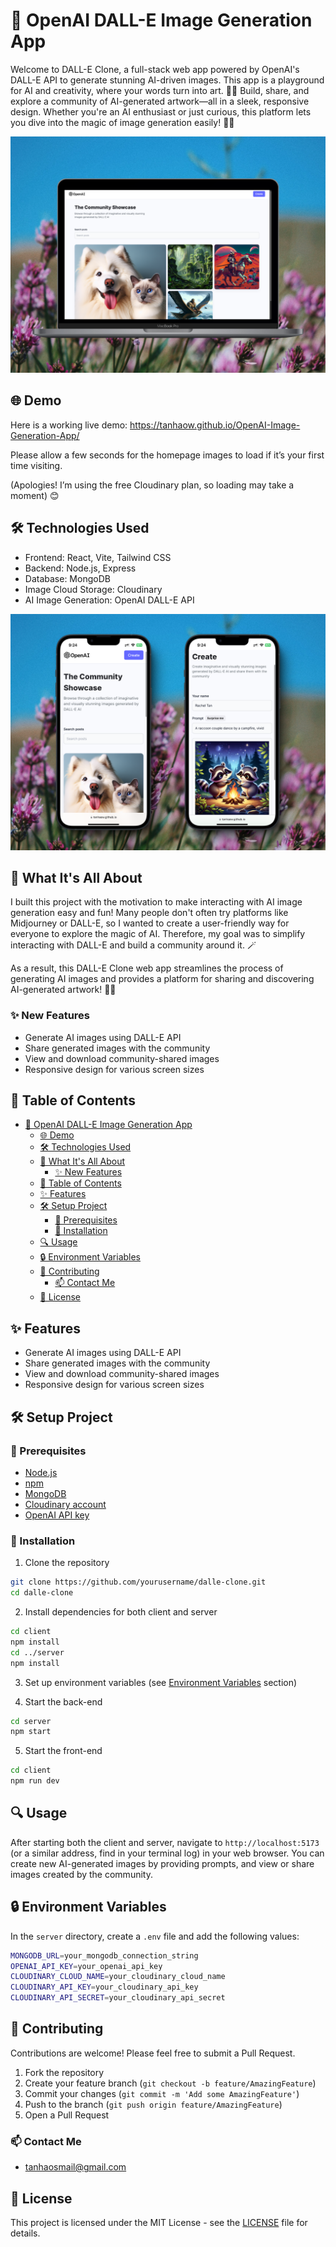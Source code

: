 # 🌟 OpenAI DALL-E Image Generation App

Welcome to DALL-E Clone, a full-stack web app powered by OpenAI's DALL-E API to generate stunning AI-driven images. This app is a playground for AI and creativity, where your words turn into art. 🧑‍🎨
Build, share, and explore a community of AI-generated artwork—all in a sleek, responsive design. Whether you're an AI enthusiast or just curious, this platform lets you dive into the magic of image generation easily! 🎨✨


![Laptop Demo](laptop_demo.png)


## 🌐 Demo
Here is a working live demo: 
https://tanhaow.github.io/OpenAI-Image-Generation-App/

Please allow a few seconds for the homepage images to load if it’s your first time visiting. 

(Apologies! I’m using the free Cloudinary plan, so loading may take a moment) 😊

## 🛠️ Technologies Used
- Frontend: React, Vite, Tailwind CSS
- Backend: Node.js, Express
- Database: MongoDB
- Image Cloud Storage: Cloudinary
- AI Image Generation: OpenAI DALL-E API

![Phone Demo](phone_demo.png)

## 📝 What It's All About

I built this project with the motivation to make interacting with AI image generation easy and fun! Many people don't often try platforms like Midjourney or DALL-E, so I wanted to create a user-friendly way for everyone to explore the magic of AI. Therefore, my goal was to simplify interacting with DALL-E and build a community around it. 🪄

As a result, this DALL-E Clone web app streamlines the process of generating AI images and provides a platform for sharing and discovering AI-generated artwork! 🎨✨

### ✨ New Features

- Generate AI images using DALL-E API
- Share generated images with the community
- View and download community-shared images
- Responsive design for various screen sizes

## 📖 Table of Contents
- [🌟 OpenAI DALL-E Image Generation App](#-openai-dall-e-image-generation-app)
  - [🌐 Demo](#-demo)
  - [🛠️ Technologies Used](#️-technologies-used)
  - [📝 What It's All About](#-what-its-all-about)
    - [✨ New Features](#-new-features)
  - [📖 Table of Contents](#-table-of-contents)
  - [✨ Features](#-features)
  - [🛠️ Setup Project](#️-setup-project)
    - [🍴 Prerequisites](#-prerequisites)
    - [🚀 Installation](#-installation)
  - [🔍 Usage](#-usage)
  - [🔒 Environment Variables](#-environment-variables)
  - [🤝 Contributing](#-contributing)
    - [📫 Contact Me](#-contact-me)
  - [📄 License](#-license)

## ✨ Features

- Generate AI images using DALL-E API
- Share generated images with the community
- View and download community-shared images
- Responsive design for various screen sizes

## 🛠️ Setup Project
### 🍴 Prerequisites

- [Node.js](https://nodejs.org/)
- [npm](https://www.npmjs.com/)
- [MongoDB](https://www.mongodb.com/)
- [Cloudinary account](https://cloudinary.com/)
- [OpenAI API key](https://openai.com/)


### 🚀 Installation
1. Clone the repository
```bash
git clone https://github.com/yourusername/dalle-clone.git
cd dalle-clone
```

2. Install dependencies for both client and server
```bash
cd client
npm install
cd ../server
npm install
```

3. Set up environment variables (see [Environment Variables](#environment-variables) section)

4. Start the back-end
```bash
cd server
npm start
```

5. Start the front-end
```bash
cd client
npm run dev
```

## 🔍 Usage
After starting both the client and server, navigate to `http://localhost:5173` (or a similar address, find in your terminal log) in your web browser. You can create new AI-generated images by providing prompts, and view or share images created by the community.




## 🔒 Environment Variables

In the `server` directory, create a `.env` file and add the following values:
```bash
MONGODB_URL=your_mongodb_connection_string
OPENAI_API_KEY=your_openai_api_key
CLOUDINARY_CLOUD_NAME=your_cloudinary_cloud_name
CLOUDINARY_API_KEY=your_cloudinary_api_key
CLOUDINARY_API_SECRET=your_cloudinary_api_secret
```

## 🤝 Contributing

Contributions are welcome! Please feel free to submit a Pull Request.

1. Fork the repository
2. Create your feature branch (`git checkout -b feature/AmazingFeature`)
3. Commit your changes (`git commit -m 'Add some AmazingFeature'`)
4. Push to the branch (`git push origin feature/AmazingFeature`)
5. Open a Pull Request

### 📫 Contact Me
- tanhaosmail@gmail.com

## 📄 License
This project is licensed under the MIT License - see the [LICENSE](LICENSE) file for details.
